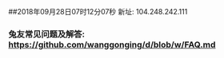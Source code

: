 ##2018年09月28日07时12分07秒 新址: 104.248.242.111
### 兔友常见问题及解答: https://github.com/wanggonging/d/blob/w/FAQ.md
